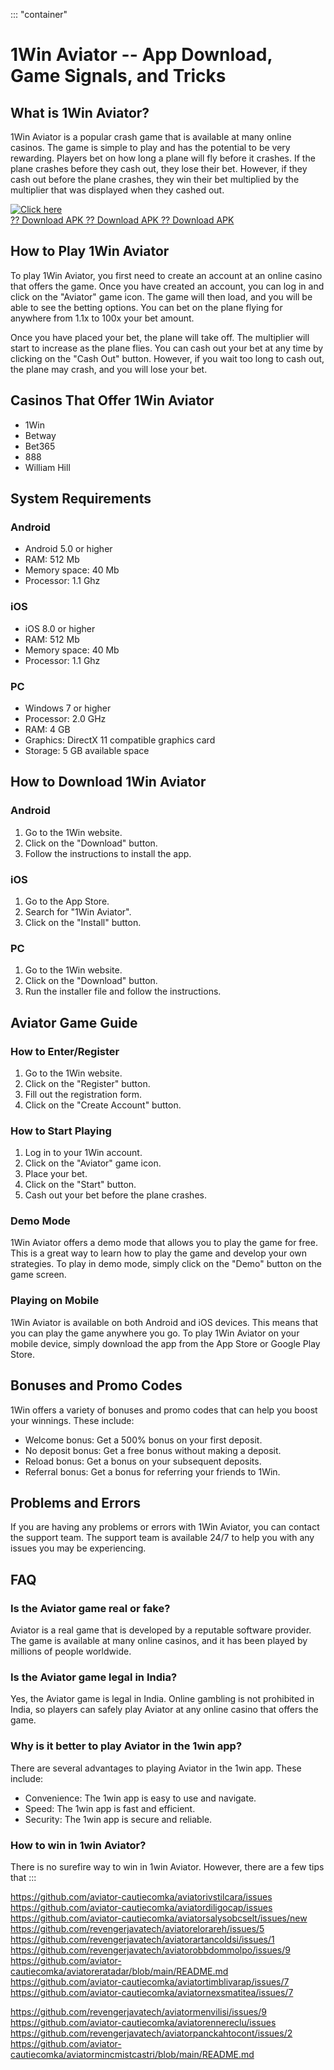 ::: \"container\"
# 1Win Aviator -- App Download, Game Signals, and Tricks

## What is 1Win Aviator?

1Win Aviator is a popular crash game that is available at many online
casinos. The game is simple to play and has the potential to be very
rewarding. Players bet on how long a plane will fly before it crashes.
If the plane crashes before they cash out, they lose their bet. However,
if they cash out before the plane crashes, they win their bet multiplied
by the multiplier that was displayed when they cashed out.

[![Click
here](https://readscoops.com/wp-content/uploads/2023/03/Readscoop-aviator-1-1.jpg)](https://traff.sbs/deff)\
[?? Download APK ?? Download APK ?? Download
APK](https://traff.sbs/deff)

## How to Play 1Win Aviator

To play 1Win Aviator, you first need to create an account at an online
casino that offers the game. Once you have created an account, you can
log in and click on the "Aviator" game icon. The game will then
load, and you will be able to see the betting options. You can bet on
the plane flying for anywhere from 1.1x to 100x your bet amount.

Once you have placed your bet, the plane will take off. The multiplier
will start to increase as the plane flies. You can cash out your bet at
any time by clicking on the "Cash Out" button. However, if you
wait too long to cash out, the plane may crash, and you will lose your
bet.

## Casinos That Offer 1Win Aviator

-   1Win
-   Betway
-   Bet365
-   888
-   William Hill

## System Requirements

### Android

-   Android 5.0 or higher
-   RAM: 512 Mb
-   Memory space: 40 Mb
-   Processor: 1.1 Ghz

### iOS

-   iOS 8.0 or higher
-   RAM: 512 Mb
-   Memory space: 40 Mb
-   Processor: 1.1 Ghz

### PC

-   Windows 7 or higher
-   Processor: 2.0 GHz
-   RAM: 4 GB
-   Graphics: DirectX 11 compatible graphics card
-   Storage: 5 GB available space

## How to Download 1Win Aviator

### Android

1.  Go to the 1Win website.
2.  Click on the "Download" button.
3.  Follow the instructions to install the app.

### iOS

1.  Go to the App Store.
2.  Search for "1Win Aviator".
3.  Click on the "Install" button.

### PC

1.  Go to the 1Win website.
2.  Click on the "Download" button.
3.  Run the installer file and follow the instructions.

## Aviator Game Guide

### How to Enter/Register

1.  Go to the 1Win website.
2.  Click on the "Register" button.
3.  Fill out the registration form.
4.  Click on the "Create Account" button.

### How to Start Playing

1.  Log in to your 1Win account.
2.  Click on the "Aviator" game icon.
3.  Place your bet.
4.  Click on the "Start" button.
5.  Cash out your bet before the plane crashes.

### Demo Mode

1Win Aviator offers a demo mode that allows you to play the game for
free. This is a great way to learn how to play the game and develop your
own strategies. To play in demo mode, simply click on the "Demo"
button on the game screen.

### Playing on Mobile

1Win Aviator is available on both Android and iOS devices. This means
that you can play the game anywhere you go. To play 1Win Aviator on your
mobile device, simply download the app from the App Store or Google Play
Store.

## Bonuses and Promo Codes

1Win offers a variety of bonuses and promo codes that can help you boost
your winnings. These include:

-   Welcome bonus: Get a 500% bonus on your first deposit.
-   No deposit bonus: Get a free bonus without making a deposit.
-   Reload bonus: Get a bonus on your subsequent deposits.
-   Referral bonus: Get a bonus for referring your friends to 1Win.

## Problems and Errors

If you are having any problems or errors with 1Win Aviator, you can
contact the support team. The support team is available 24/7 to help you
with any issues you may be experiencing.

## FAQ

### Is the Aviator game real or fake?

Aviator is a real game that is developed by a reputable software
provider. The game is available at many online casinos, and it has been
played by millions of people worldwide.

### Is the Aviator game legal in India?

Yes, the Aviator game is legal in India. Online gambling is not
prohibited in India, so players can safely play Aviator at any online
casino that offers the game.

### Why is it better to play Aviator in the 1win app?

There are several advantages to playing Aviator in the 1win app. These
include:

-   Convenience: The 1win app is easy to use and navigate.
-   Speed: The 1win app is fast and efficient.
-   Security: The 1win app is secure and reliable.

### How to win in 1win Aviator?

There is no surefire way to win in 1win Aviator. However, there are a
few tips that
:::

https://github.com/aviator-cautiecomka/aviatorivstilcara/issues
https://github.com/aviator-cautiecomka/aviatordiligocap/issues
https://github.com/aviator-cautiecomka/aviatorsalysobcselt/issues/new
https://github.com/revengerjavatech/aviatorelorareh/issues/5
https://github.com/revengerjavatech/aviatorartancoldsi/issues/1
https://github.com/revengerjavatech/aviatorobbdommolpo/issues/9
https://github.com/aviator-cautiecomka/aviatoreratadar/blob/main/README.md
https://github.com/aviator-cautiecomka/aviatortimblivarap/issues/7
https://github.com/aviator-cautiecomka/aviatornexsmatitea/issues/7


https://github.com/revengerjavatech/aviatormenvilisi/issues/9
https://github.com/aviator-cautiecomka/aviatorennereclu/issues
https://github.com/revengerjavatech/aviatorpanckahtocont/issues/2
https://github.com/aviator-cautiecomka/aviatormincmistcastri/blob/main/README.md
